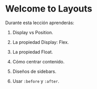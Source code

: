 # Welcome to Layouts

Durante esta lección aprenderás:

1. Display vs Position.

2. La propiedad Display: Flex.

3. La propiedad Float.

4. Cómo centrar contenido.

5. Diseños de sidebars.

6. Usar `:before` y `:after`.
